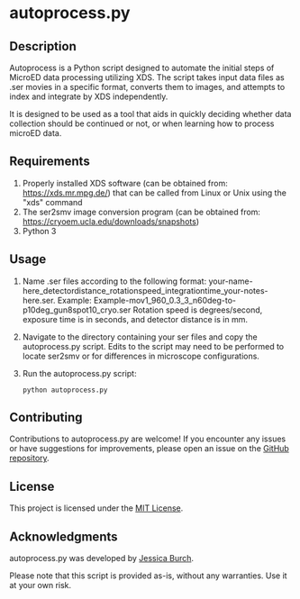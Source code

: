 # autoprocess.py

## Description
Autoprocess is a Python script designed to automate the initial steps of MicroED data processing utilizing XDS. The script takes input data files as .ser movies in a specific format, converts them to images, and attempts to index and integrate by XDS independently.

It is designed to be used as a tool that aids in quickly deciding whether data collection should be continued or not, or when learning how to process microED data.


## Requirements
1. Properly installed XDS software (can be obtained from: https://xds.mr.mpg.de/) that can be called from Linux or Unix using the "xds" command
2. The ser2smv image conversion program (can be obtained from: https://cryoem.ucla.edu/downloads/snapshots)
3. Python 3

## Usage
1. Name .ser files according to the following format: your-name-here_detectordistance_rotationspeed_integrationtime_your-notes-here.ser. Example: Example-mov1_960_0.3_3_n60deg-to-p10deg_gun8spot10_cryo.ser
Rotation speed is degrees/second, exposure time is in seconds, and detector distance is in mm.
    
2. Navigate to the directory containing your ser files and copy the autoprocess.py script. Edits to the script may need to be performed to locate ser2smv or for differences in microscope configurations.

3. Run the autoprocess.py script:
   ```shell
   python autoprocess.py
   ```

## Contributing
Contributions to autoprocess.py are welcome! If you encounter any issues or have suggestions for improvements, please open an issue on the [GitHub repository](https://github.com/jess-burch/microed/issues).

## License
This project is licensed under the [MIT License](https://github.com/jess-burch/microed/blob/main/LICENSE).

## Acknowledgments
autoprocess.py was developed by [Jessica Burch](https://github.com/jess-burch).

Please note that this script is provided as-is, without any warranties. Use it at your own risk.